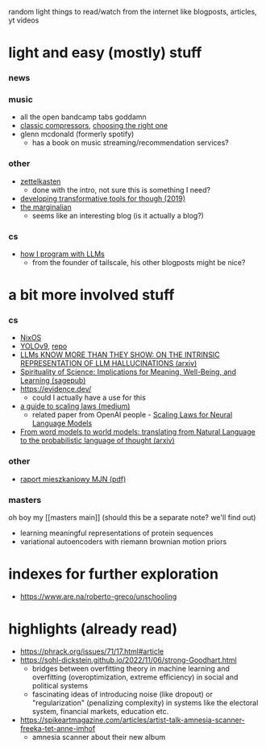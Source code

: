 random light things to read/watch from the internet like blogposts, articles, yt videos

# light and easy (mostly) stuff
### news

### music
- all the open bandcamp tabs goddamn
- [classic compressors](https://www.soundonsound.com/techniques/classic-compressors), [choosing the right one](https://www.plugin-alliance.com/en/blog/blogpost/items/choosing-the-right-compressor-plugin.html)
- glenn mcdonald (formerly spotify)
    - has a book on music streaming/recommendation services?
### other
- [zettelkasten](https://zettelkasten.de/overview/)
    - done with the intro, not sure this is something I need?
- [developing transformative tools for though (2019)](https://numinous.productions/ttft/)
- [the marginalian](https://www.themarginalian.org/2024/10/22/marginalian-18/)
    - seems like an interesting blog (is it actually a blog?)
### cs
* [how I program with LLMs](https://crawshaw.io/blog/programming-with-llms)
    - from the founder of tailscale, his other blogposts might be nice?
# a bit more involved stuff
### cs
- [NixOS](https://nixos.org/manual/nixos/stable/#sec-installation)
- [YOLOv9](https://arxiv.org/abs/2402.13616), [repo](https://github.com/WongKinYiu/yolov9)
- [LLMs KNOW MORE THAN THEY SHOW: ON THE INTRINSIC REPRESENTATION OF LLM HALLUCINATIONS (arxiv)](https://arxiv.org/pdf/2410.02707v2)
- [Spirituality of Science: Implications for Meaning, Well-Being, and Learning (sagepub)](https://journals.sagepub.com/doi/10.1177/01461672231191356)
- https://evidence.dev/
    - could I actually have a use for this
- [a guide to scaling laws (medium)](https://medium.com/sage-ai/demystify-transformers-a-comprehensive-guide-to-scaling-laws-attention-mechanism-fine-tuning-fffb62fc2552)
    - related paper from OpenAI people - [Scaling Laws for Neural Language Models](https://arxiv.org/pdf/2001.08361)
- [From word models to world models: translating from Natural Language to the probabilistic language of thought (arxiv)](https://arxiv.org/pdf/2306.12672)
### other
- [raport mieszkaniowy MJN (pdf)](https://miastojestnasze.org/wp-content/uploads/2024/05/z-deszczu-pod-rynek-raport-mieszkaniowy-mjn-2.pdf)
### masters
oh boy my [[masters main]] (should this be a separate note? we'll find out)
- learning meaningful representations of protein sequences
- variational autoencoders with riemann brownian motion priors
# indexes for further exploration
- https://www.are.na/roberto-greco/unschooling
# highlights (already read)
- https://phrack.org/issues/71/17.html#article
- https://sohl-dickstein.github.io/2022/11/06/strong-Goodhart.html
    - bridges between overfitting theory in machine learning and overfitting (overoptimization, extreme efficiency) in social and political systems
    - fascinating ideas of introducing noise (like dropout) or "regularization" (penalizing complexity) in systems like the electoral system, financial markets, education etc.
- https://spikeartmagazine.com/articles/artist-talk-amnesia-scanner-freeka-tet-anne-imhof
    - amnesia scanner about their new album
